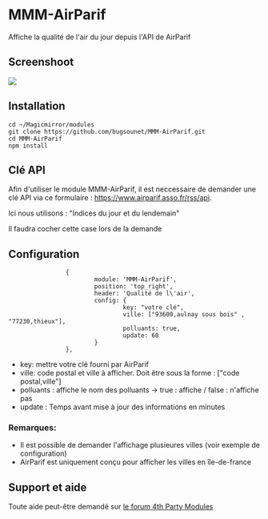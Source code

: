 # MMM-AirParif

Affiche la qualité de l'air du jour depuis l'API de AirParif

## Screenshoot
![](https://github.com/bugsounet/MMM-AirParif/blob/master/screenshoot.jpg)

## Installation
```
cd ~/Magicmirror/modules
git clone https://github.com/bugsounet/MMM-AirParif.git
cd MMM-AirParif
npm install
```

## Clé API

Afin d'utiliser le module MMM-AirParif, il est neccessaire de demander une clé API via ce formulaire :
https://www.airparif.asso.fr/rss/api.

Ici nous utilisons : "Indices du jour et du lendemain"

Il faudra cocher cette case lors de la demande

## Configuration
```
                {
                        module: 'MMM-AirParif',
                        position: 'top_right',
                        header: 'Qualité de l\'air',
                        config: {
                                key: "votre clé",
                                ville: ["93600,aulnay sous bois" , "77230,thieux"],
                                polluants: true,
                                update: 60
                        }
                },
```

* key: mettre votre clé fourni par AirParif
* ville: code postal et ville à afficher. Doit être sous la forme : ["code postal,ville"]
* polluants : affiche le nom des polluants -> true : affiche / false : n'affiche pas
* update : Temps avant mise à jour des informations en minutes

### Remarques: 
* Il est possible de demander l'affichage plusieures villes (voir exemple de configuration)
* AirParif est uniquement conçu pour afficher les villes en île-de-france

## Support et aide
Toute aide peut-être demandé sur [le forum 4th Party Modules](http://forum.bugsounet.fr)

